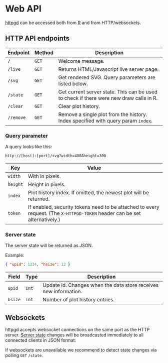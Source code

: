 # Web API

[httpgd](https://github.com/nx10/httpgd/blob/master/README.md) can be accessed both from [R](https://github.com/nx10/httpgd/blob/master/docs/RApi.md) and from HTTP/websockets.

## HTTP API endpoints

| Endpoint  | Method | Description |
|-----------|--------|-------------|
| `/`       | `GET`  | Welcome message. |
| `/live`   | `GET`  | Returns HTML/Javascript live server page. |
| `/svg`    | `GET`  | Get rendered SVG. Query parameters are listed below. |
| `/state`  | `GET`  | Get current server state. This can be used to check if there were new draw calls in R. |
| `/clear`  | `GET`  | Clear plot history. |
| `/remove`  | `GET`  | Remove a single plot from the history. Index specified with query param `index`. |

### Query parameter

A query looks like this:

```
http://[host]:[port]/svg?width=400&height=300
```

| Key      | Value | 
|----------|-------|
| `width`  | With in pixels. |
| `height` | Height in pixels. |
| `index`  | Plot history index. If omitted, the newest plot will be returned. |
| `token`  | If enabled, security tokens need to be attached to every request. (The `X-HTTPGD-TOKEN` header can be set alternatively.) |

### Server state

The server state will be returned as JSON.

Example:

```JSON
{ "upid": 1234, "hsize": 12 }
```

| Field        | Type     | Description |
|--------------|----------|-------------|
| `upid`       | `int`    | Update id. Changes when the data store receives new information. |
| `hsize`      | `int`    | Number of plot history entries. |

## Websockets

httpgd accepts websocket connections on the same port as the HTTP server. [Server state](#Server-state) changes will be broadcasted immediately to all connected clients in JSON format. 

If websockets are unavailable we recommend to detect state changes via polling `GET` `/state`.